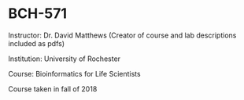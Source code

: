 # BCH-571

Instructor: Dr. David Matthews (Creator of course and lab descriptions included as pdfs)

Institution: University of Rochester 

Course: Bioinformatics for Life Scientists 

Course taken in fall of 2018


